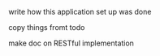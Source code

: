 write how this application set up was done

copy things fromt todo

make doc on RESTful implementation
